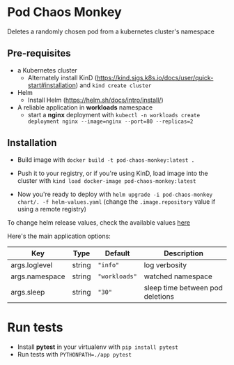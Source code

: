 # Pod Chaos Monkey
Deletes a randomly chosen pod from a kubernetes cluster's namespace

## Pre-requisites
* a Kubernetes cluster
  * Alternately install KinD (https://kind.sigs.k8s.io/docs/user/quick-start#installation) and `kind create cluster`
* Helm
  * Install Helm (https://helm.sh/docs/intro/install/)
* A reliable application in **workloads** namespace
  * start a **nginx** deployment with `kubectl -n workloads create deployment nginx --image=nginx --port=80 --replicas=2`

## Installation
* Build image with `docker build -t pod-chaos-monkey:latest .`

* Push it to your registry, or if you're using KinD, load image into the cluster with
`kind load docker-image pod-chaos-monkey:latest`

* Now you're ready to deploy with
`helm upgrade -i pod-chaos-monkey chart/. -f helm-values.yaml`
(change the `.image.repository` value if using a remote registry)

To change helm release values, check the available values [here](./chart/README.md) 

Here's the main application options:

| Key | Type | Default | Description                      |
|-----|------|---------|----------------------------------|
| args.loglevel | string | `"info"` | log verbosity                    |
| args.namespace | string | `"workloads"` | watched namespace                |
| args.sleep | string | `"30"` | sleep time between pod deletions |

# Run tests

* Install **pytest** in your virtualenv with `pip install pytest`
* Run tests with `PYTHONPATH=./app pytest` 